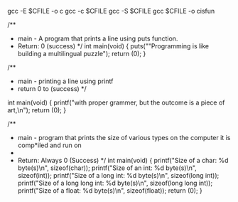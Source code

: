 gcc -E $CFILE -o c
gcc -c $CFILE
gcc -S $CFILE
gcc $CFILE -o cisfun

/**
* main - A program that prints a line using puts function.
* Return: 0 (success)
*/
int main(void)
{
        puts("\"Programming is like building a multilingual puzzle");
        return (0);
}

/**
 * main - printing a line using printf
 * return 0 to (success)
 */

int main(void)
{
        printf("with proper grammer, but the outcome is a piece of art,\n");
        return (0);
}

/**
* main - program that prints the size of various types on the computer it is comp*iled and run on
*
* Return: Always 0 (Success)
*/
int main(void)
{
        printf("Size of a char: %d byte(s)\n", sizeof(char));
        printf("Size of an int: %d byte(s)\n", sizeof(int));
        printf("Size of a long int: %d byte(s)\n", sizeof(long int));
        printf("Size of a long long int: %d byte(s)\n", sizeof(long long int));
        printf("Size of a float: %d byte(s)\n", sizeof(float));
        return (0);
}
